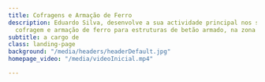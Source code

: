 ```yaml
---
title: Cofragens e Armação de Ferro
description: Eduardo Silva, desenvolve a sua actividade principal nos sectores da
  cofragem e armação de ferro para estruturas de betão armado, na zona do Algarve.
subtitle: a cargo de
class: landing-page
background: "/media/headers/headerDefault.jpg"
homepage_video: "/media/videoInicial.mp4"

---
```

